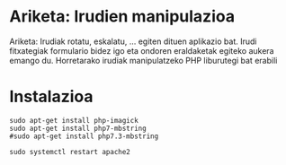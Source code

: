 # Ariketa: Irudien manipulazioa

Ariketa: Irudiak rotatu, eskalatu, ... egiten dituen aplikazio bat. Irudi fitxategiak formulario bidez igo eta ondoren eraldaketak egiteko aukera emango du. Horretarako irudiak manipulatzeko PHP liburutegi bat erabili

# Instalazioa

```
sudo apt-get install php-imagick
sudo apt-get install php7-mbstring
#sudo apt-get install php7.3-mbstring

sudo systemctl restart apache2
```
